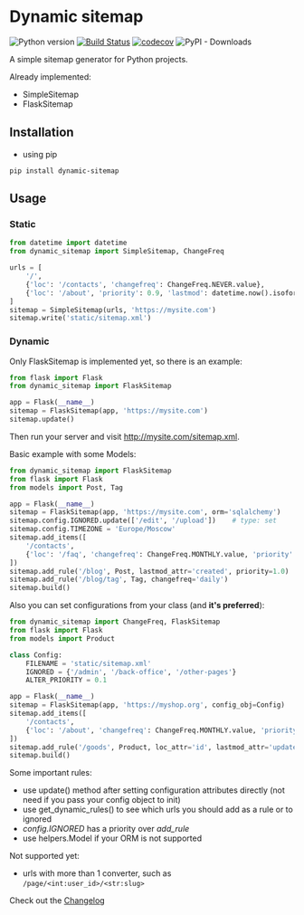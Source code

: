 # Dynamic sitemap  
![Python version](https://img.shields.io/badge/python-3.6%2B-blue)
[![Build Status](https://travis-ci.com/KazakovDenis/dynamic-sitemap.svg?branch=master)](https://travis-ci.com/KazakovDenis/dynamic-sitemap)
[![codecov](https://codecov.io/gh/KazakovDenis/dynamic-sitemap/branch/master/graph/badge.svg)](https://codecov.io/gh/KazakovDenis/dynamic-sitemap)
![PyPI - Downloads](https://img.shields.io/pypi/dm/dynamic-sitemap)

A simple sitemap generator for Python projects.

Already implemented:
- SimpleSitemap
- FlaskSitemap

## Installation
- using pip  
```shell script
pip install dynamic-sitemap
```
  
## Usage
### Static
```python
from datetime import datetime
from dynamic_sitemap import SimpleSitemap, ChangeFreq

urls = [
    '/',
    {'loc': '/contacts', 'changefreq': ChangeFreq.NEVER.value},
    {'loc': '/about', 'priority': 0.9, 'lastmod': datetime.now().isoformat()},
]
sitemap = SimpleSitemap(urls, 'https://mysite.com')
sitemap.write('static/sitemap.xml')
```
### Dynamic
Only FlaskSitemap is implemented yet, so there is an example:
```python
from flask import Flask
from dynamic_sitemap import FlaskSitemap

app = Flask(__name__)
sitemap = FlaskSitemap(app, 'https://mysite.com')
sitemap.update()
```
Then run your server and visit http://mysite.com/sitemap.xml.  

Basic example with some Models:
```python
from dynamic_sitemap import FlaskSitemap
from flask import Flask
from models import Post, Tag

app = Flask(__name__)
sitemap = FlaskSitemap(app, 'https://mysite.com', orm='sqlalchemy')
sitemap.config.IGNORED.update(['/edit', '/upload'])    # type: set
sitemap.config.TIMEZONE = 'Europe/Moscow'
sitemap.add_items([
    '/contacts',
    {'loc': '/faq', 'changefreq': ChangeFreq.MONTHLY.value, 'priority': 0.4},
])
sitemap.add_rule('/blog', Post, lastmod_attr='created', priority=1.0)
sitemap.add_rule('/blog/tag', Tag, changefreq='daily')
sitemap.build()
```

Also you can set configurations from your class (and __it's preferred__):

```python
from dynamic_sitemap import ChangeFreq, FlaskSitemap
from flask import Flask
from models import Product

class Config:
    FILENAME = 'static/sitemap.xml'
    IGNORED = {'/admin', '/back-office', '/other-pages'}
    ALTER_PRIORITY = 0.1

app = Flask(__name__)
sitemap = FlaskSitemap(app, 'https://myshop.org', config_obj=Config)
sitemap.add_items([
    '/contacts',
    {'loc': '/about', 'changefreq': ChangeFreq.MONTHLY.value, 'priority': 0.4},
])
sitemap.add_rule('/goods', Product, loc_attr='id', lastmod_attr='updated')
sitemap.build()
```

Some important rules:  
- use update() method after setting configuration attributes directly (not need if you pass your config object to init)
- use get_dynamic_rules() to see which urls you should add as a rule or to ignored
- *config.IGNORED* has a priority over *add_rule*
- use helpers.Model if your ORM is not supported

Not supported yet:
- urls with more than 1 converter, such as `/page/<int:user_id>/<str:slug>`

Check out the [Changelog](https://github.com/KazakovDenis/dynamic-sitemap/blob/master/CHANGELOG.md)